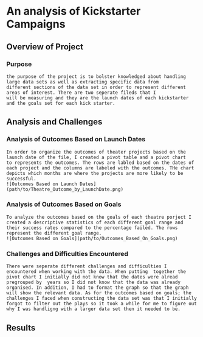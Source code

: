 # An analysis of Kickstarter Campaigns

## Overview of Project
### Purpose
    the purpose of the project is to bolster knowledged about handling large data sets as well as extracting specific data from
    different sections of the data set in order to represent different areas of interest. There are two seperate fileds that I 
    will be measuring and they are the launch dates of each kickstarter and the goals set for each kick starter.

## Analysis and Challenges

### Analysis of Outcomes Based on Launch Dates
    In order to organize the outcomes of theater projects based on the launch date of the file, I created a pivot table and a pivot chart
    to represents the outcomes. The rows are labled based on the dates of each project and the columns are labeled with the outcomes. THe chart depicts which months are where the projects are more likely to be successful.
    ![Outcomes Based on Launch Dates](path/to/Theatre_Outcome_by_LaunchDate.png)
### Analysis of Outcomes Based on Goals
    To analyze the outcomes based on the goals of each theatre porject I created a descriptive statistics of each different goal range and their success rates compared to the percentage failed. The rows represent the different goal range.
    ![Outcomes Based on Goals](path/to/Outcomes_Based_On_Goals.png)
### Challenges and Difficulties Encountered
    There were seperate different challenges and difficulties I encountered when working with the data. When putting  together the pivot chart I initially did not know that the dates were alread pregrouped by  years so I did not know that the data was already organised. In addition, I had to format the graph so that the graph will show the relevant data. As for the outcomes based on goals; the challenges I faced when constructing the data set was that I initially forgot to filter out the plays so it took a while for me to figure out why I was handligng with a larger data set then it needed to be.

## Results
